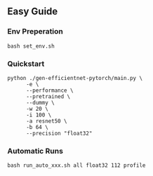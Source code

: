 ## Easy Guide

### Env Preperation
```
bash set_env.sh
```

### Quickstart
```
python ./gen-efficientnet-pytorch/main.py \
      -e \
      --performance \
      --pretrained \
      --dummy \
      -w 20 \
      -i 100 \
      -a resnet50 \
      -b 64 \
      --precision "float32"
```

### Automatic Runs
```
bash run_auto_xxx.sh all float32 112 profile
```
